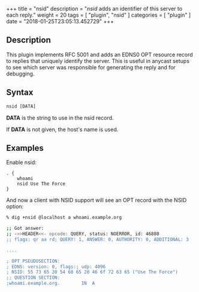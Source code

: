 +++
title = "nsid"
description = "*nsid* adds an identifier of this server to each reply."
weight = 20
tags = [ "plugin", "nsid" ]
categories = [ "plugin" ]
date = "2018-01-25T23:05:13.452729"
+++

## Description

This plugin implements RFC 5001 and adds an EDNS0 OPT resource record to replies that uniquely
identify the server. This is useful in anycast setups to see which server was responsible for
generating the reply and for debugging.

## Syntax

~~~ txt
nsid [DATA]
~~~

**DATA** is the string to use in the nsid record.

If **DATA** is not given, the host's name is used.

## Examples

Enable nsid:

~~~ corefile
. {
    whoami
    nsid Use The Force
}
~~~

And now a client with NSID support will see an OPT record with the NSID option:

~~~ sh
% dig +nsid @localhost a whoami.example.org

;; Got answer:
;; ->>HEADER<<- opcode: QUERY, status: NOERROR, id: 46880
;; flags: qr aa rd; QUERY: 1, ANSWER: 0, AUTHORITY: 0, ADDITIONAL: 3

....

; OPT PSEUDOSECTION:
; EDNS: version: 0, flags:; udp: 4096
; NSID: 55 73 65 20 54 68 65 20 46 6f 72 63 65 ("Use The Force")
;; QUESTION SECTION:
;whoami.example.org.		IN	A
~~~
